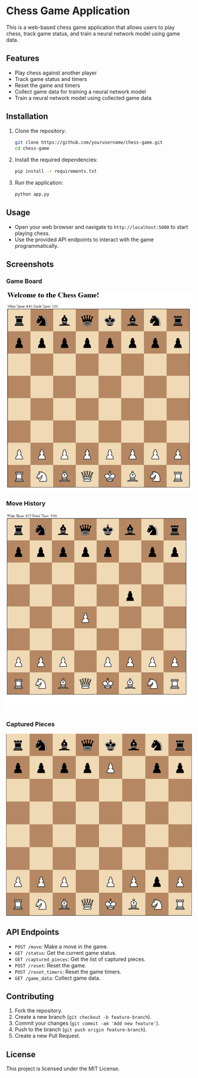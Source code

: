 # Chess Game Application

This is a web-based chess game application that allows users to play chess, track game status, and train a neural network model using game data.

## Features

- Play chess against another player
- Track game status and timers
- Reset the game and timers
- Collect game data for training a neural network model
- Train a neural network model using collected game data

## Installation

1. Clone the repository:
    ```bash
    git clone https://github.com/yourusername/chess-game.git
    cd chess-game
    ```

2. Install the required dependencies:
    ```bash
    pip install -r requirements.txt
    ```

3. Run the application:
    ```bash
    python app.py
    ```

## Usage

- Open your web browser and navigate to `http://localhost:5000` to start playing chess.
- Use the provided API endpoints to interact with the game programmatically.

## Screenshots

### Game Board
![Game Board](static/images/gameplay/chess-board.png)

### Move History
![Move History](static/images/gameplay/chess-game.png)

### Captured Pieces
![Captured Pieces](static/images/gameplay/chess_capture.png)

## API Endpoints

- `POST /move`: Make a move in the game.
- `GET /status`: Get the current game status.
- `GET /captured_pieces`: Get the list of captured pieces.
- `POST /reset`: Reset the game.
- `POST /reset_timers`: Reset the game timers.
- `GET /game_data`: Collect game data.

## Contributing

1. Fork the repository.
2. Create a new branch (`git checkout -b feature-branch`).
3. Commit your changes (`git commit -am 'Add new feature'`).
4. Push to the branch (`git push origin feature-branch`).
5. Create a new Pull Request.

## License

This project is licensed under the MIT License.
